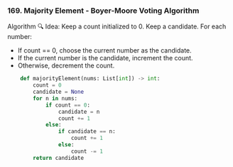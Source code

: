 ### 169. Majority Element - Boyer-Moore Voting Algorithm

Algorithm
🔍 Idea:
Keep a count initialized to 0.
Keep a candidate.
For each number:
- If count == 0, choose the current number as the candidate.
- If the current number is the candidate, increment the count.
- Otherwise, decrement the count.

```python
    def majorityElement(nums: List[int]) -> int:
        count = 0
        candidate = None
        for n in nums:
            if count == 0:
                candidate = n
                count += 1
            else:
                if candidate == n:
                    count += 1
                else:
                    count -= 1
        return candidate
```
